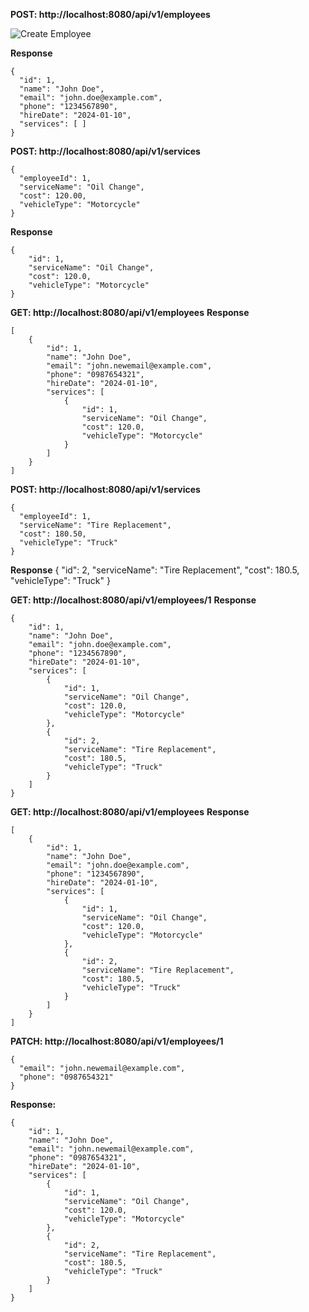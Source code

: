 **POST: http://localhost:8080/api/v1/employees**

![Create Employee](ims/1.png)

**Response**
```
{
  "id": 1,
  "name": "John Doe",
  "email": "john.doe@example.com",
  "phone": "1234567890",
  "hireDate": "2024-01-10",
  "services": [ ]
}
```
**POST: http://localhost:8080/api/v1/services**
```
{
  "employeeId": 1,
  "serviceName": "Oil Change",
  "cost": 120.00,
  "vehicleType": "Motorcycle"
}
```
**Response**
```
{
    "id": 1,
    "serviceName": "Oil Change",
    "cost": 120.0,
    "vehicleType": "Motorcycle"
}
```
**GET: http://localhost:8080/api/v1/employees**
**Response**
```
[
    {
        "id": 1,
        "name": "John Doe",
        "email": "john.newemail@example.com",
        "phone": "0987654321",
        "hireDate": "2024-01-10",
        "services": [
            {
                "id": 1,
                "serviceName": "Oil Change",
                "cost": 120.0,
                "vehicleType": "Motorcycle"
            }
        ]
    }
]
```

**POST: http://localhost:8080/api/v1/services**
```
{
  "employeeId": 1,
  "serviceName": "Tire Replacement",
  "cost": 180.50,
  "vehicleType": "Truck"
}
```

**Response**
{
    "id": 2,
    "serviceName": "Tire Replacement",
    "cost": 180.5,
    "vehicleType": "Truck"
}

**GET: http://localhost:8080/api/v1/employees/1**
**Response**
```
{
    "id": 1,
    "name": "John Doe",
    "email": "john.doe@example.com",
    "phone": "1234567890",
    "hireDate": "2024-01-10",
    "services": [
        {
            "id": 1,
            "serviceName": "Oil Change",
            "cost": 120.0,
            "vehicleType": "Motorcycle"
        },
        {
            "id": 2,
            "serviceName": "Tire Replacement",
            "cost": 180.5,
            "vehicleType": "Truck"
        }
    ]
}
```

**GET: http://localhost:8080/api/v1/employees**
**Response**
```
[
    {
        "id": 1,
        "name": "John Doe",
        "email": "john.doe@example.com",
        "phone": "1234567890",
        "hireDate": "2024-01-10",
        "services": [
            {
                "id": 1,
                "serviceName": "Oil Change",
                "cost": 120.0,
                "vehicleType": "Motorcycle"
            },
            {
                "id": 2,
                "serviceName": "Tire Replacement",
                "cost": 180.5,
                "vehicleType": "Truck"
            }
        ]
    }
]
```

**PATCH: http://localhost:8080/api/v1/employees/1**
```
{
  "email": "john.newemail@example.com",
  "phone": "0987654321"
}
```
**Response:**
```
{
    "id": 1,
    "name": "John Doe",
    "email": "john.newemail@example.com",
    "phone": "0987654321",
    "hireDate": "2024-01-10",
    "services": [
        {
            "id": 1,
            "serviceName": "Oil Change",
            "cost": 120.0,
            "vehicleType": "Motorcycle"
        },
        {
            "id": 2,
            "serviceName": "Tire Replacement",
            "cost": 180.5,
            "vehicleType": "Truck"
        }
    ]
}
```
